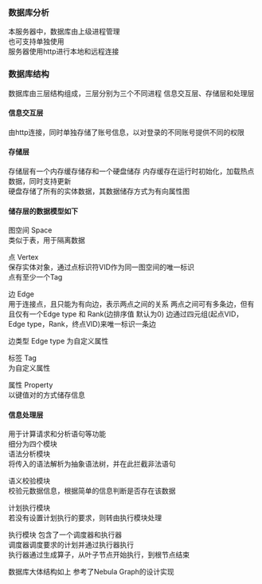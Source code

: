 ### 数据库分析
本服务器中，数据库由上级进程管理  
也可支持单独使用  
服务器使用http进行本地和远程连接  

### 数据库结构
数据库由三层结构组成，三层分别为三个不同进程
信息交互层、存储层和处理层  

#### 信息交互层
由http连接，同时单独存储了账号信息，以对登录的不同账号提供不同的权限

#### 存储层
存储层有一个内存缓存储存和一个硬盘储存
内存缓存在运行时初始化，加载热点数据，同时支持更新  
硬盘存储了所有的实体数据，其数据储存方式为有向属性图  
#### 储存层的数据模型如下  
图空间 Space  
类似于表，用于隔离数据  

点 Vertex  
保存实体对象，通过点标识符VID作为同一图空间的唯一标识  
点有至少一个Tag  

边 Edge  
用于连接点，且只能为有向边，表示两点之间的关系
两点之间可有多条边，但有且仅有一个Edge type 和 Rank(边排序值 默认为0)
边通过四元组(起点VID，Edge type，Rank，终点VID)来唯一标识一条边

边类型 Edge type 
为自定义属性

标签 Tag   
为自定义属性  

属性 Property   
以键值对的方式储存信息  

#### 信息处理层
用于计算请求和分析语句等功能  
细分为四个模块  
语法分析模块   
将传入的语法解析为抽象语法树，并在此拦截非法语句  

语义校验模块  
校验元数据信息，根据简单的信息判断是否存在该数据  

计划执行模块  
若没有设置计划执行的要求，则转由执行模块处理  

执行模块
包含了一个调度器和执行器  
调度器调度要求的计划并通过执行器执行  
执行器通过生成算子，从叶子节点开始执行，到根节点结束  


数据库大体结构如上
参考了Nebula Graph的设计实现
